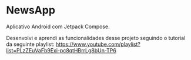 # NewsApp

Aplicativo Android com Jetpack Compose.

Desenvolvi e aprendi as funcionalidades desse projeto seguindo o tutorial da seguinte playlist: https://www.youtube.com/playlist?list=PLzZEuVaFb9Exi-pc8qtHBrrLg8bUn-TP6
